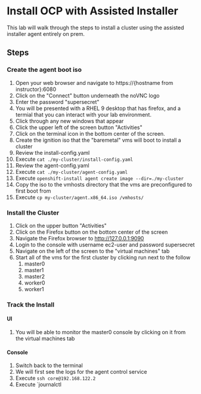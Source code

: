 # Install OCP with Assisted Installer

This lab will walk through the steps to install a cluster using the assisted installer agent entirely on prem.

## Steps

### Create the agent boot iso
1. Open your web browser and navigate to https://{hostname from instructor}:6080
1. Click on the "Connect" button underneath the noVNC logo
1. Enter the password "supersecret"
1. You will be presented with a RHEL 9 desktop that has firefox, and a termial that you can interact with your lab environment.
1. Click through any new windows that appear
1. Click the upper left of the screen button "Activities"
1. Click on the terminal icon in the bottom center of the screen.
1. Create the ignition iso that the "baremetal" vms will boot to install a cluster
1. Review the install-config.yaml
1. Execute `cat ./my-cluster/install-config.yaml`
1. Review the agent-config.yaml
1. Execute `cat ./my-cluster/agent-config.yaml`
1. Execute `openshift-install agent create image --dir=./my-cluster`
1. Copy the iso to the vmhosts directory that the vms are preconfigured to first boot from
1. Execute `cp my-cluster/agent.x86_64.iso /vmhosts/`

### Install the Cluster

1. Click on the upper button "Activities"
1. Click on the Firefox button on the bottom center of the screen
1. Navigate the Firefox browser to http://127.0.0.1:9090
1. Login to the console with username ec2-user and password supersecret
1. Navigate on the left of the screen to the "virtual machines" tab
1. Start all of the vms for the first cluster by clicking run next to the follow
    1. master0
    1. master1
    1. master2
    1. worker0
    1. worker1

### Track the Install

#### UI
1. You will be able to monitor the master0 console by clicking on it from the virtual machines tab

#### Console
1. Switch back to the terminal
1. We will first see the logs for the agent control service
1. Execute `ssh core@192.168.122.2`
1. Execute `journalctl 


